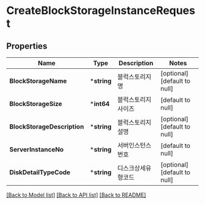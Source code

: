 # CreateBlockStorageInstanceRequest

## Properties
Name | Type | Description | Notes
------------ | ------------- | ------------- | -------------
**BlockStorageName** | ***string** | 블럭스토리지명 | [optional] [default to null]
**BlockStorageSize** | ***int64** | 블럭스토리지사이즈 | [default to null]
**BlockStorageDescription** | ***string** | 블럭스토리지설명 | [optional] [default to null]
**ServerInstanceNo** | ***string** | 서버인스턴스번호 | [default to null]
**DiskDetailTypeCode** | ***string** | 디스크상세유형코드 | [optional] [default to null]

[[Back to Model list]](../README.md#documentation-for-models) [[Back to API list]](../README.md#documentation-for-api-endpoints) [[Back to README]](../README.md)


